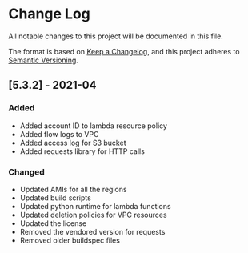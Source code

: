 # Change Log
All notable changes to this project will be documented in this file.

The format is based on [Keep a Changelog](https://keepachangelog.com/en/1.0.0/),
and this project adheres to [Semantic Versioning](https://semver.org/spec/v2.0.0.html).

## [5.3.2] - 2021-04
### Added
- Added account ID to lambda resource policy
- Added flow logs to VPC 
- Added access log for S3 bucket
- Added requests library for HTTP calls

### Changed
- Updated AMIs for all the regions
- Updated build scripts
- Updated python runtime for lambda functions
- Updated deletion policies for VPC resources 
- Updated the license
- Removed the vendored version for requests
- Removed older buildspec files
